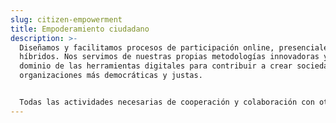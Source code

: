 ```yaml
---
slug: citizen-empowerment
title: Empoderamiento ciudadano
description: >-
  Diseñamos y facilitamos procesos de participación online, presenciales e
  híbridos. Nos servimos de nuestras propias metodologías innovadoras y nuestro
  dominio de las herramientas digitales para contribuir a crear sociedades y
  organizaciones más democráticas y justas.


  Todas las actividades necesarias de cooperación y colaboración con otras organizaciones e iniciativas como son: la creación de consorcios y/o proyectos nacionales, europeos o internacionales; la creación de institutos y grupos de investigación; las alianzas y la participación en redes con organizaciones cívicas, instituciones y otras entidades que trabajen con colectivos desfavorecidos o con dificultades para el acceso a la información y el crecimiento.
---
```

